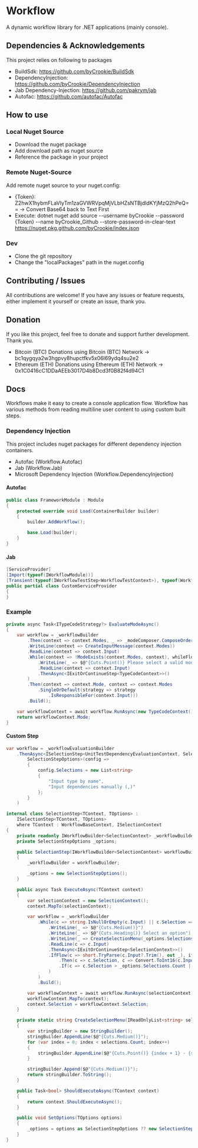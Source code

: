 # Workflow
A dynamic workflow library for .NET applications (mainly console).

## Dependencies & Acknowledgements
This project relies on following to packages
* BuildSdk: https://github.com/byCrookie/BuildSdk
* DependencyInjection: https://github.com/byCrookie/DependencyInjection
* Jab Dependency-Injection: https://github.com/pakrym/jab
* Autofac: https://github.com/autofac/Autofac

## How to use

### Local Nuget Source
* Download the nuget package
* Add download path as nuget source
* Reference the package in your project

### Remote Nuget-Source

Add remote nuget source to your nuget.config:

* {Token}: Z2hwX1hybmFLaVIyTm1zaGVWRVpqMjVLbHZsNTBjdldKYjMzQ2hPeQ== -> Convert Base64 back to Text First
* Execute: dotnet nuget add source --username byCrookie --password {Token} --name byCrookie_Github --store-password-in-clear-text https://nuget.pkg.github.com/byCrookie/index.json

### Dev

* Clone the git repository
* Change the "localPackages" path in the nuget.config

## Contributing / Issues
All contributions are welcome! If you have any issues or feature requests, either implement it yourself or create an issue, thank you.

## Donation
If you like this project, feel free to donate and support further development. Thank you.

* Bitcoin (BTC) Donations using Bitcoin (BTC) Network -> bc1qygqya2w3hgpvy8hupctfkv5x06l69ydq4su2e2
* Ethereum (ETH) Donations using Ethereum (ETH) Network -> 0x1C0416cC1DDaAEEb3017D4b8Dcd3f0B82f4d94C1

## Docs
Workflows make it easy to create a console application flow. Workflow has various methods from reading multiline user content to using custom built steps.

### Dependency Injection

This project includes nuget packages for different dependency injection containers.

* Autofac (Workflow.Autofac)
* Jab (Workflow.Jab)
* Microsoft Dependency Injection (Workflow.DependencyInjection)

#### Autofac

```C#
public class FrameworkModule : Module
{
    protected override void Load(ContainerBuilder builder)
    {
        builder.AddWorkflow();

        base.Load(builder);
    }
}
```

#### Jab

```C#
[ServiceProvider]
[Import(typeof(IWorkflowModule))]
[Transient(typeof(IWorkflowTestStep<WorkflowTestContext>), typeof(WorkflowTestStep<WorkflowTestContext>))]
public partial class CustomServiceProvider
{
}
```

### Example
```C#
private async Task<ITypeCodeStrategy?> EvaluateModeAsync()
{
    var workflow = _workflowBuilder
        .Then(context => context.Modes, _ => _modeComposer.ComposeOrdered())
        .WriteLine(context => CreateInputMessage(context.Modes))
        .ReadLine(context => context.Input)
        .While(context => !ModeExists(context.Modes, context), whileFlow => whileFlow
            .WriteLine(_ => $@"{Cuts.Point()} Please select a valid mode")
            .ReadLine(context => context.Input)
            .ThenAsync<IExitOrContinueStep<TypeCodeContext>>()
        )
        .Then(context => context.Mode, context => context.Modes
            .SingleOrDefault(strategy => strategy
                .IsResponsibleFor(context.Input)))
        .Build();

    var workflowContext = await workflow.RunAsync(new TypeCodeContext()).ConfigureAwait(false);
    return workflowContext.Mode;
}
```

#### Custom Step

```C#
var workflow = _workflowEvaluationBuilder
    .ThenAsync<ISelectionStep<UnitTestDependencyEvaluationContext, SelectionStepOptions>,
        SelectionStepOptions>(config =>
        {
            config.Selections = new List<string>
            {
                "Input type by name",
                "Input dependencies manually (,)"
            };
        }
    )
```

```C#
internal class SelectionStep<TContext, TOptions> :
    ISelectionStep<TContext, TOptions>
    where TContext : WorkflowBaseContext, ISelectionContext
{
    private readonly IWorkflowBuilder<SelectionContext> _workflowBuilder;
    private SelectionStepOptions _options;

    public SelectionStep(IWorkflowBuilder<SelectionContext> workflowBuilder)
    {
        _workflowBuilder = workflowBuilder;

        _options = new SelectionStepOptions();
    }

    public async Task ExecuteAsync(TContext context)
    {
        var selectionContext = new SelectionContext();
        context.MapTo(selectionContext);

        var workflow = _workflowBuilder
            .While(c => string.IsNullOrEmpty(c.Input) || c.Selection == 0 || c.Selection > _options.Selections.Count, whileFlow => whileFlow
                .WriteLine(_ => $@"{Cuts.Medium()}")
                .WriteLine(_ => $@"{Cuts.Heading()} Select an option")
                .WriteLine(_ => CreateSelectionMenu(_options.Selections))
                .ReadLine(c => c.Input)
                .ThenAsync<IExitOrContinueStep<SelectionContext>>()
                .IfFlow(c => short.TryParse(c.Input?.Trim(), out _), ifFlow => ifFlow
                    .Then(c => c.Selection, c => Convert.ToInt16(c.Input?.Trim()))
                    .If(c => c.Selection > _options.Selections.Count || c.Selection < 1, _ => System.Console.WriteLine($@"{Cuts.Point()} Option is not valid"))
                )
            )
            .Build();

        var workflowContext = await workflow.RunAsync(selectionContext).ConfigureAwait(false);
        workflowContext.MapTo(context);
        context.Selection = workflowContext.Selection;
    }

    private static string CreateSelectionMenu(IReadOnlyList<string> selections)
    {
        var stringBuilder = new StringBuilder();
        stringBuilder.AppendLine($@"{Cuts.Medium()}");
        for (var index = 0; index < selections.Count; index++)
        {
            stringBuilder.AppendLine($@"{Cuts.Point()} {index + 1} - {selections[index]}");
        }

        stringBuilder.Append($@"{Cuts.Medium()}");
        return stringBuilder.ToString();
    }

    public Task<bool> ShouldExecuteAsync(TContext context)
    {
        return context.ShouldExecuteAsync();
    }

    public void SetOptions(TOptions options)
    {
        _options = options as SelectionStepOptions ?? new SelectionStepOptions();
    }
}
```
